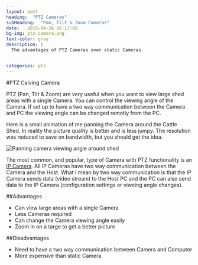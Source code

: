 ```yaml
---
layout: post
heading:  "PTZ Cameras"
subHeading:  "Pan, Tilt & Zoom Cameras"
date:   2015-04-26 16:17:00
bg-img: ptz-camera.png
text-color: gray
description: |
  The advantages of PTZ Cameras over static Cameras.


categories: ptz
---
```


#PTZ Calving Camera

PTZ (Pan, Tilt & Zoom) are very useful when you want to view large shed areas with a single Camera. You can control the viewing angle of the Camera. If set up to have a two way communication between the Camera and PC the viewing angle can be changed remotly from the PC.

Here is a small animation of me panning the Camera around the Cattle Shed. In reality the picture quality is better and is less jumpy. The resolution was reduced to save on bandwidth, but you should get the idea.


<img src="{{site.baseurl}}/img/pan-camera-around.gif" alt="Panning camera viewing angle around shed">

The most common, and popular, type of Camera with PTZ functionality is an [IP Camera]({{site.baseurl}}/ip/2015/04/24/ip-calving-camera-system.html). All IP Cameras have two way communication between the Camera and the Host. What I mean by two way communication is that the IP Camera sends data (video stream) to the Host PC and the PC can also send data to the IP Camera (configuration settings or viweing angle changes).

##Advantages
- Can view large areas with a single Camera
- Less Cameras required
- Can change the Camera viewing angle easily
- Zoom in on a targe to get a better picture

##Disadvantages
- Need to have a two way communication between Camera and Computer
- More expensive than static Camera

